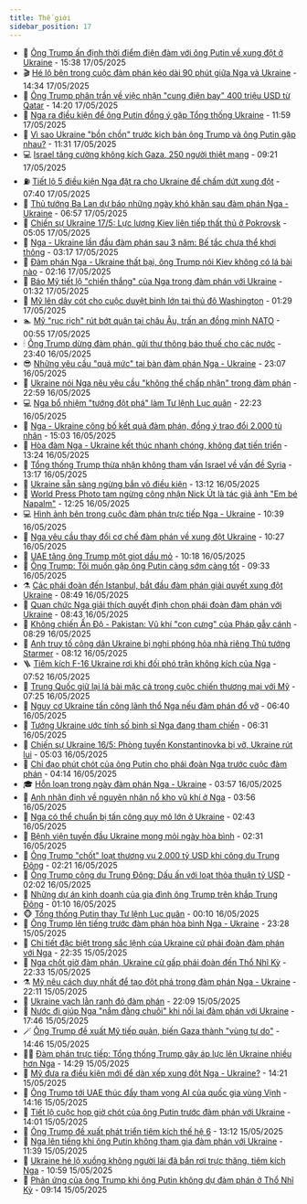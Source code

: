 ```yaml
---
title: Thế giới
sidebar_position: 17
---
```


<!-- dantri-the-gioi:START -->
- 🌋 [Ông Trump ấn định thời điểm điện đàm với ông Putin về xung đột ở Ukraine](https://dantri.com.vn/the-gioi/ong-trump-an-dinh-thoi-diem-dien-dam-voi-ong-putin-ve-xung-dot-o-ukraine-20250517222953551.htm) - 15:38 17/05/2025
- 🎬 [Hé lộ bên trong cuộc đàm phán kéo dài 90 phút giữa Nga và Ukraine](https://dantri.com.vn/the-gioi/he-lo-ben-trong-cuoc-dam-phan-keo-dai-90-phut-giua-nga-va-ukraine-20250517212531871.htm) - 14:34 17/05/2025
- 🧰 [Ông Trump phân trần về việc nhận &quot;cung điện bay&quot; 400 triệu USD từ Qatar](https://dantri.com.vn/the-gioi/ong-trump-phan-tran-ve-viec-nhan-cung-dien-bay-400-trieu-usd-tu-qatar-20250517210353208.htm) - 14:20 17/05/2025
- 🌋 [Nga ra điều kiện để ông Putin đồng ý gặp Tổng thống Ukraine](https://dantri.com.vn/the-gioi/nga-ra-dieu-kien-de-ong-putin-dong-y-gap-tong-thong-ukraine-20250517180850875.htm) - 11:59 17/05/2025
- 🗽 [Vì sao Ukraine &quot;bồn chồn&quot; trước kịch bản ông Trump và ông Putin gặp nhau?](https://dantri.com.vn/the-gioi/vi-sao-ukraine-bon-chon-truoc-kich-ban-ong-trump-va-ong-putin-gap-nhau-20250517175542344.htm) - 11:31 17/05/2025
- 💻 [Israel tăng cường không kích Gaza, 250 người thiệt mạng](https://dantri.com.vn/the-gioi/israel-tang-cuong-khong-kich-gaza-250-nguoi-thiet-mang-20250517161109981.htm) - 09:21 17/05/2025
- ⛽️ [Tiết lộ 5 điều kiện Nga đặt ra cho Ukraine để chấm dứt xung đột](https://dantri.com.vn/the-gioi/tiet-lo-5-dieu-kien-nga-dat-ra-cho-ukraine-de-cham-dut-xung-dot-20250517143250826.htm) - 07:40 17/05/2025
- 🤩 [Thủ tướng Ba Lan dự báo những ngày khó khăn sau đàm phán Nga - Ukraine](https://dantri.com.vn/the-gioi/thu-tuong-ba-lan-du-bao-nhung-ngay-kho-khan-sau-dam-phan-nga-ukraine-20250517135010193.htm) - 06:57 17/05/2025
- 🧐 [Chiến sự Ukraine 17/5: Lực lượng Kiev liên tiếp thất thủ ở Pokrovsk](https://dantri.com.vn/the-gioi/chien-su-ukraine-175-luc-luong-kiev-lien-tiep-that-thu-o-pokrovsk-20250517120357290.htm) - 05:05 17/05/2025
- 🎊 [Nga - Ukraine lần đầu đàm phán sau 3 năm: Bế tắc chưa thể khơi thông](https://dantri.com.vn/the-gioi/nga-ukraine-lan-dau-dam-phan-sau-3-nam-be-tac-chua-the-khoi-thong-20250517100248165.htm) - 03:17 17/05/2025
- 📝 [Đàm phán Nga - Ukraine thất bại, ông Trump nói Kiev không có lá bài nào](https://dantri.com.vn/the-gioi/dam-phan-nga-ukraine-that-bai-ong-trump-noi-kiev-khong-co-la-bai-nao-20250517084633551.htm) - 02:16 17/05/2025
- 🤡 [Báo Mỹ tiết lộ &quot;chiến thắng&quot; của Nga trong đàm phán với Ukraine](https://dantri.com.vn/the-gioi/bao-my-tiet-lo-chien-thang-cua-nga-trong-dam-phan-voi-ukraine-20250517075324662.htm) - 01:32 17/05/2025
- 🥷 [Mỹ lên dây cót cho cuộc duyệt binh lớn tại thủ đô Washington](https://dantri.com.vn/the-gioi/my-len-day-cot-cho-cuoc-duyet-binh-lon-tai-thu-do-washington-20250517074304455.htm) - 01:29 17/05/2025
- 🏊 [Mỹ &quot;rục rịch&quot; rút bớt quân tại châu Âu, trấn an đồng minh NATO](https://dantri.com.vn/the-gioi/my-ruc-rich-rut-bot-quan-tai-chau-au-tran-an-dong-minh-nato-20250517075429580.htm) - 00:55 17/05/2025
- 🕯 [Ông Trump dừng đàm phán, gửi thư thông báo thuế cho các nước](https://dantri.com.vn/the-gioi/ong-trump-dung-dam-phan-gui-thu-thong-bao-thue-cho-cac-nuoc-20250517063352340.htm) - 23:40 16/05/2025
- 😎 [Những yêu cầu &quot;quá mức&quot; tại bàn đàm phán Nga - Ukraine](https://dantri.com.vn/the-gioi/nhung-yeu-cau-qua-muc-tai-ban-dam-phan-nga-ukraine-20250517055729584.htm) - 23:07 16/05/2025
- 🌈 [Ukraine nói Nga nêu yêu cầu &quot;không thể chấp nhận&quot; trong đàm phán](https://dantri.com.vn/the-gioi/ukraine-noi-nga-neu-yeu-cau-khong-the-chap-nhan-trong-dam-phan-20250517053909883.htm) - 22:59 16/05/2025
- 💻 [Nga bổ nhiệm &quot;tướng đột phá&quot; làm Tư lệnh Lục quân](https://dantri.com.vn/the-gioi/nga-bo-nhiem-tuong-dot-pha-lam-tu-lenh-luc-quan-20250517051534027.htm) - 22:23 16/05/2025
- 🤖 [Nga - Ukraine công bố kết quả đàm phán, đồng ý trao đổi 2.000 tù nhân](https://dantri.com.vn/the-gioi/nga-ukraine-cong-bo-ket-qua-dam-phan-dong-y-trao-doi-2000-tu-nhan-20250516214039570.htm) - 15:03 16/05/2025
- 🦏 [Hòa đàm Nga - Ukraine kết thúc nhanh chóng, không đạt tiến triển](https://dantri.com.vn/the-gioi/hoa-dam-nga-ukraine-ket-thuc-nhanh-chong-khong-dat-tien-trien-20250516202042760.htm) - 13:24 16/05/2025
- 🌁 [Tổng thống Trump thừa nhận không tham vấn Israel về vấn đề Syria](https://dantri.com.vn/the-gioi/tong-thong-trump-thua-nhan-khong-tham-van-israel-ve-van-de-syria-20250516200454294.htm) - 13:17 16/05/2025
- 🐘 [Ukraine sẵn sàng ngừng bắn vô điều kiện](https://dantri.com.vn/the-gioi/ukraine-san-sang-ngung-ban-vo-dieu-kien-20250516200049333.htm) - 13:12 16/05/2025
- 🥷 [World Press Photo tạm ngừng công nhận Nick Út là tác giả ảnh &quot;Em bé Napalm&quot;](https://dantri.com.vn/the-gioi/world-press-photo-tam-ngung-cong-nhan-nick-ut-la-tac-gia-anh-em-be-napalm-20250516191227939.htm) - 12:25 16/05/2025
- 💻 [Hình ảnh bên trong cuộc đàm phán trực tiếp Nga - Ukraine](https://dantri.com.vn/the-gioi/hinh-anh-ben-trong-cuoc-dam-phan-truc-tiep-nga-ukraine-20250516172121034.htm) - 10:39 16/05/2025
- 🎡 [Nga yêu cầu thay đổi cơ chế đàm phán về xung đột Ukraine](https://dantri.com.vn/the-gioi/nga-yeu-cau-thay-doi-co-che-dam-phan-ve-xung-dot-ukraine-20250516172445165.htm) - 10:27 16/05/2025
- 🧰 [UAE tặng ông Trump một giọt dầu mỏ](https://dantri.com.vn/the-gioi/uae-tang-ong-trump-mot-giot-dau-mo-20250516163116087.htm) - 10:18 16/05/2025
- 🥸 [Ông Trump: Tôi muốn gặp ông Putin càng sớm càng tốt](https://dantri.com.vn/the-gioi/ong-trump-toi-muon-gap-ong-putin-cang-som-cang-tot-20250516162011848.htm) - 09:33 16/05/2025
- ⚗️ [Các phái đoàn đến Istanbul, bắt đầu đàm phán giải quyết xung đột Ukraine](https://dantri.com.vn/the-gioi/cac-phai-doan-den-istanbul-bat-dau-dam-phan-giai-quyet-xung-dot-ukraine-20250516153538326.htm) - 08:49 16/05/2025
- 🌮 [Quan chức Nga giải thích quyết định chọn phái đoàn đàm phán với Ukraine](https://dantri.com.vn/the-gioi/quan-chuc-nga-giai-thich-quyet-dinh-chon-phai-doan-dam-phan-voi-ukraine-20250516152233485.htm) - 08:43 16/05/2025
- 🎃 [Không chiến Ấn Độ - Pakistan: Vũ khí &quot;con cưng&quot; của Pháp gẫy cánh](https://dantri.com.vn/the-gioi/khong-chien-an-do-pakistan-vu-khi-con-cung-cua-phap-gay-canh-20250516144114957.htm) - 08:29 16/05/2025
- 💫 [Anh truy tố công dân Ukraine bị nghi phóng hỏa nhà riêng Thủ tướng Starmer](https://dantri.com.vn/the-gioi/anh-truy-to-cong-dan-ukraine-bi-nghi-phong-hoa-nha-rieng-thu-tuong-starmer-20250516145722984.htm) - 08:12 16/05/2025
- 🪜 [Tiêm kích F-16 Ukraine rơi khi đối phó trận không kích của Nga](https://dantri.com.vn/the-gioi/tiem-kich-f-16-ukraine-roi-khi-doi-pho-tran-khong-kich-cua-nga-20250516142017783.htm) - 07:52 16/05/2025
- 🌋 [Trung Quốc giữ lại lá bài mặc cả trong cuộc chiến thương mại với Mỹ](https://dantri.com.vn/the-gioi/trung-quoc-giu-lai-la-bai-mac-ca-trong-cuoc-chien-thuong-mai-voi-my-20250516141907579.htm) - 07:25 16/05/2025
- 🦏 [Nguy cơ Ukraine tấn công lãnh thổ Nga nếu đàm phán đổ vỡ](https://dantri.com.vn/the-gioi/nguy-co-ukraine-tan-cong-lanh-tho-nga-neu-dam-phan-do-vo-20250516133927455.htm) - 06:40 16/05/2025
- 👀 [Tướng Ukraine ước tính số binh sĩ Nga đang tham chiến](https://dantri.com.vn/the-gioi/tuong-ukraine-uoc-tinh-so-binh-si-nga-dang-tham-chien-20250516120354585.htm) - 06:31 16/05/2025
- 🧰 [Chiến sự Ukraine 16/5: Phòng tuyến Konstantinovka bị vỡ, Ukraine rút lui](https://dantri.com.vn/the-gioi/chien-su-ukraine-165-phong-tuyen-konstantinovka-bi-vo-ukraine-rut-lui-20250516114106062.htm) - 05:03 16/05/2025
- 🚀 [Chỉ đạo phút chót của ông Putin cho phái đoàn Nga trước cuộc đàm phán](https://dantri.com.vn/the-gioi/chi-dao-phut-chot-cua-ong-putin-cho-phai-doan-nga-truoc-cuoc-dam-phan-20250516105949977.htm) - 04:14 16/05/2025
- 🎓 [Hỗn loạn trong ngày đàm phán Nga - Ukraine](https://dantri.com.vn/the-gioi/hon-loan-trong-ngay-dam-phan-nga-ukraine-20250516104420400.htm) - 03:57 16/05/2025
- 🥸 [Anh nhận định về nguyên nhân nổ kho vũ khí ở Nga](https://dantri.com.vn/the-gioi/anh-nhan-dinh-ve-nguyen-nhan-no-kho-vu-khi-o-nga-20250516103802719.htm) - 03:56 16/05/2025
- 🦅 [Nga có thể chuẩn bị tấn công quy mô lớn ở Ukraine](https://dantri.com.vn/the-gioi/nga-co-the-chuan-bi-tan-cong-quy-mo-lon-o-ukraine-20250516093517507.htm) - 02:43 16/05/2025
- 🤭 [Bệnh viện tuyến đầu Ukraine mong mỏi ngày hòa bình](https://dantri.com.vn/the-gioi/benh-vien-tuyen-dau-ukraine-mong-moi-ngay-hoa-binh-20250516093027322.htm) - 02:31 16/05/2025
- 🤖 [Ông Trump &quot;chốt&quot; loạt thương vụ 2.000 tỷ USD khi công du Trung Đông](https://dantri.com.vn/the-gioi/ong-trump-chot-loat-thuong-vu-2000-ty-usd-khi-cong-du-trung-dong-20250516091307545.htm) - 02:21 16/05/2025
- 🐲 [Ông Trump công du Trung Đông: Dấu ấn với loạt thỏa thuận tỷ USD](https://dantri.com.vn/the-gioi/ong-trump-cong-du-trung-dong-dau-an-voi-loat-thoa-thuan-ty-usd-20250516082438964.htm) - 02:02 16/05/2025
- 🫣 [Những dự án kinh doanh của gia đình ông Trump trên khắp Trung Đông](https://dantri.com.vn/the-gioi/nhung-du-an-kinh-doanh-cua-gia-dinh-ong-trump-tren-khap-trung-dong-20250516073639625.htm) - 01:10 16/05/2025
- 🐵 [Tổng thống Putin thay Tư lệnh Lục quân](https://dantri.com.vn/the-gioi/tong-thong-putin-thay-tu-lenh-luc-quan-20250516065754871.htm) - 00:10 16/05/2025
- 🫶 [Ông Trump lên tiếng trước đàm phán hòa bình Nga - Ukraine](https://dantri.com.vn/the-gioi/ong-trump-len-tieng-truoc-dam-phan-hoa-binh-nga-ukraine-20250516055251599.htm) - 23:28 15/05/2025
- 💃 [Chi tiết đặc biệt trong sắc lệnh của Ukraine cử phái đoàn đàm phán với Nga](https://dantri.com.vn/the-gioi/chi-tiet-dac-biet-trong-sac-lenh-cua-ukraine-cu-phai-doan-dam-phan-voi-nga-20250516052750937.htm) - 22:35 15/05/2025
- 💫 [Nga chốt giờ đàm phán, Ukraine cử gấp phái đoàn đến Thổ Nhĩ Kỳ](https://dantri.com.vn/the-gioi/nga-chot-gio-dam-phan-ukraine-cu-gap-phai-doan-den-tho-nhi-ky-20250516050850180.htm) - 22:33 15/05/2025
- ⚗️ [Mỹ nêu cách duy nhất để tạo đột phá trong đàm phán Nga - Ukraine](https://dantri.com.vn/the-gioi/my-neu-cach-duy-nhat-de-tao-dot-pha-trong-dam-phan-nga-ukraine-20250516005327661.htm) - 22:11 15/05/2025
- 🥷 [Ukraine vạch lằn ranh đỏ đàm phán](https://dantri.com.vn/the-gioi/ukraine-vach-lan-ranh-do-dam-phan-20250516043930210.htm) - 22:09 15/05/2025
- 🥸 [Nước đi giúp Nga &quot;nắm đằng chuôi&quot; khi nối lại đàm phán với Ukraine](https://dantri.com.vn/the-gioi/nuoc-di-giup-nga-nam-dang-chuoi-khi-noi-lai-dam-phan-voi-ukraine-20250516003445400.htm) - 17:46 15/05/2025
- 🪄 [Ông Trump đề xuất Mỹ tiếp quản, biến Gaza thành &quot;vùng tự do&quot;](https://dantri.com.vn/the-gioi/ong-trump-de-xuat-my-tiep-quan-bien-gaza-thanh-vung-tu-do-20250515213610651.htm) - 14:46 15/05/2025
- 🧑‍💻 [Đàm phán trực tiếp: Tổng thống Trump gây áp lực lên Ukraine nhiều hơn Nga](https://dantri.com.vn/the-gioi/dam-phan-truc-tiep-tong-thong-trump-gay-ap-luc-len-ukraine-nhieu-hon-nga-20250515180025565.htm) - 14:29 15/05/2025
- 🤭 [Mỹ đưa ra điều kiện mới để dàn xếp xung đột Nga - Ukraine?](https://dantri.com.vn/the-gioi/my-dua-ra-dieu-kien-moi-de-dan-xep-xung-dot-nga-ukraine-20250515211406751.htm) - 14:21 15/05/2025
- 🗽 [Ông Trump tới UAE thúc đẩy tham vọng AI của quốc gia vùng Vịnh](https://dantri.com.vn/the-gioi/ong-trump-toi-uae-thuc-day-tham-vong-ai-cua-quoc-gia-vung-vinh-20250515211557825.htm) - 14:16 15/05/2025
- 🤖 [Tiết lộ cuộc họp giờ chót của ông Putin trước đàm phán với Ukraine](https://dantri.com.vn/the-gioi/tiet-lo-cuoc-hop-gio-chot-cua-ong-putin-truoc-dam-phan-voi-ukraine-20250515205220014.htm) - 14:01 15/05/2025
- 🌈 [Ông Trump đề xuất phát triển tiêm kích thế hệ 6](https://dantri.com.vn/the-gioi/ong-trump-de-xuat-phat-trien-tiem-kich-the-he-6-20250515201025495.htm) - 13:12 15/05/2025
- 🤩 [Nga lên tiếng khi ông Putin không tham gia đàm phán với Ukraine](https://dantri.com.vn/the-gioi/nga-len-tieng-khi-ong-putin-khong-tham-gia-dam-phan-voi-ukraine-20250515182707373.htm) - 11:39 15/05/2025
- 🤗 [Ukraine hé lộ xuồng không người lái đã bắn rơi trực thăng, tiêm kích Nga](https://dantri.com.vn/the-gioi/ukraine-he-lo-xuong-khong-nguoi-lai-da-ban-roi-truc-thang-tiem-kich-nga-20250515171511923.htm) - 10:59 15/05/2025
- 🙉 [Phản ứng của ông Trump khi ông Putin không dự đàm phán ở Thổ Nhĩ Kỳ](https://dantri.com.vn/the-gioi/phan-ung-cua-ong-trump-khi-ong-putin-khong-du-dam-phan-o-tho-nhi-ky-20250515161131263.htm) - 09:14 15/05/2025<!-- dantri-the-gioi:END -->
